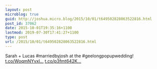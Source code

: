 ```yaml
---
layout: post
microblog: true
guid: http://joshua.micro.blog/2015/10/01/t649502828063522816.html
post_id: 37062
date: 2015-10-01T19:35:16+1100
lastmod: 2019-07-30T17:41:27+1100
type: post
url: /2015/10/01/t649502828063522816.html
---
```

Sarah + Lucas #marriedbyjosh at the #geelongpopupwedding! [t.co/WoqmNYvxl...](http://t.co/WoqmNYvxl0) [t.co/p3fmt642K...](http://t.co/p3fmt642Kx)
